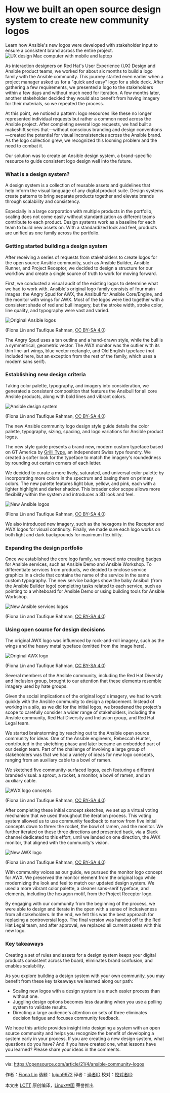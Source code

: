 [#]: subject: (How we built an open source design system to create new community logos)
[#]: via: (https://opensource.com/article/21/4/ansible-community-logos)
[#]: author: (Fiona Lin https://opensource.com/users/fionalin)
[#]: collector: (lujun9972)
[#]: translator: (MareDevi)
[#]: reviewer: ( )
[#]: publisher: ( )
[#]: url: ( )

How we built an open source design system to create new community logos
======
Learn how Ansible's new logos were developed with stakeholder input to
ensure a consistent brand across the entire project.
![UX design Mac computer with mobile and laptop][1]

As interaction designers on Red Hat's User Experience (UX) Design and Ansible product teams, we worked for about six months to build a logo family with the Ansible community. This journey started even earlier when a project manager asked us for a "quick and easy" logo for a slide deck. After gathering a few requirements, we presented a logo to the stakeholders within a few days and without much need for iteration. A few months later, another stakeholder decided they would also benefit from having imagery for their materials, so we repeated the process.

At this point, we noticed a pattern: logo resources like these no longer represented individual requests but rather a common need across the Ansible project. After completing several logo requests, we had built a makeshift series that—without conscious branding and design conventions—created the potential for visual inconsistencies across the Ansible brand. As the logo collection grew, we recognized this looming problem and the need to combat it.

Our solution was to create an Ansible design system, a brand-specific resource to guide consistent logo design well into the future.

### What is a design system?

A design system is a collection of reusable assets and guidelines that help inform the visual language of any digital product suite. Design systems create patterns to bring separate products together and elevate brands through scalability and consistency.

Especially in a large corporation with multiple products in the portfolio, scaling does not come easily without standardization as different teams contribute to each product. Design systems work as a baseline for each team to build new assets on. With a standardized look and feel, products are unified as one family across the portfolio.

### Getting started building a design system

After receiving a series of requests from stakeholders to create logos for the open source Ansible community, such as Ansible Builder, Ansible Runner, and Project Receptor, we decided to design a structure for our workflow and create a single source of truth to work for moving forward.

First, we conducted a visual audit of the existing logos to determine what we had to work with. Ansible's original logo family consists of four main images: the Angry Spud for AWX, the Ansibull for Ansible Core/Engine, and the monitor with wings for AWX. Most of the logos were tied together with a consistent shade of red and bull imagery, but the stroke width, stroke color, line quality, and typography were vast and varied.

![Original Ansible logos][2]

(Fiona Lin and Taufique Rahman, [CC BY-SA 4.0][3])

The Angry Spud uses a tan outline and a hand-drawn style, while the bull is a symmetrical, geometric vector. The AWX monitor was the outlier with its thin line-art wings, blue vector rectangle, and Old English typeface (not included here, but an exception from the rest of the family, which uses a modern sans serif).

### Establishing new design criteria

Taking color palette, typography, and imagery into consideration, we generated a consistent composition that features the Ansibull for all core Ansible products, along with bold lines and vibrant colors.

![Ansible design system][4]

(Fiona Lin and Taufique Rahman, [CC BY-SA 4.0][3])

The new Ansible community logo design style guide details the color palette, typography, sizing, spacing, and logo variations for Ansible product logos.

The new style guide presents a brand new, modern custom typeface based on GT America by [Grilli Type][5], an independent Swiss type foundry. We created a softer look for the typeface to match the imagery's roundedness by rounding out certain corners of each letter.

We decided to curate a more lively, saturated, and universal color palette by incorporating more colors in the spectrum and basing them on primary colors. The new palette features light blue, yellow, and pink, each with a lighter highlight and darker shadow. This broader color scope allows more flexibility within the system and introduces a 3D look and feel.

![New Ansible logos][6]

(Fiona Lin and Taufique Rahman, [CC BY-SA 4.0][3])

We also introduced new imagery, such as the hexagons in the Receptor and AWX logos for visual continuity. Finally, we made sure each logo works on both light and dark backgrounds for maximum flexibility.

### Expanding the design portfolio

Once we established the core logo family, we moved onto creating badges for Ansible services, such as Ansible Demo and Ansible Workshop. To differentiate services from products, we decided to enclose service graphics in a circle that contains the name of the service in the same custom typography. The new service badges show the baby Ansibull (from the Ansible Builder logo) completing tasks related to each service, such as pointing to a whiteboard for Ansible Demo or using building tools for Ansible Workshop.

![New Ansible services logos][7]

(Fiona Lin and Taufique Rahman, [CC BY-SA 4.0][3])

### Using open source for design decisions

The original AWX logo was influenced by rock-and-roll imagery, such as the wings and the heavy metal typeface (omitted from the image here).

![Original AWX logo][8]

(Fiona Lin and Taufique Rahman, [CC BY-SA 4.0][3])

Several members of the Ansible community, including the Red Hat Diversity and Inclusion group, brought to our attention that these elements resemble imagery used by hate groups.

Given the social implications of the original logo's imagery, we had to work quickly with the Ansible community to design a replacement. Instead of working in a silo, as we did for the initial logos, we broadened the project's scope to carefully consider a wider range of stakeholders, including the Ansible community, Red Hat Diversity and Inclusion group, and Red Hat Legal team.

We started brainstorming by reaching out to the Ansible open source community for ideas. One of the Ansible engineers, Rebeccah Hunter, contributed in the sketching phase and later became an embedded part of our design team. Part of the challenge of involving a large group of stakeholders was that we had a variety of ideas for new logo concepts, ranging from an auxiliary cable to a bowl of ramen.

We sketched five community-surfaced logos, each featuring a different branded visual: a sprout, a rocket, a monitor, a bowl of ramen, and an auxiliary cable.

![AWX logo concepts][9]

(Fiona Lin and Taufique Rahman, [CC BY-SA 4.0][3])

After completing these initial concept sketches, we set up a virtual voting mechanism that we used throughout the iteration process. This voting system allowed us to use community feedback to narrow from five initial concepts down to three: the rocket, the bowl of ramen, and the monitor. We further iterated on these three directions and presented back, via a Slack channel dedicated to this effort, until we landed on one direction, the AWX monitor, that aligned with the community's vision.

![New AWX logo][10]

(Fiona Lin and Taufique Rahman, [CC BY-SA 4.0][3])

With community voices as our guide, we pursued the monitor logo concept for AWX. We preserved the monitor element from the original logo while modernizing the look and feel to match our updated design system. We used a more vibrant color palette, a cleaner sans-serif typeface, and elements, including the hexagon motif, from the Project Receptor logo.

By engaging with our community from the beginning of the process, we were able to design and iterate in the open with a sense of inclusiveness from all stakeholders. In the end, we felt this was the best approach for replacing a controversial logo. The final version was handed off to the Red Hat Legal team, and after approval, we replaced all current assets with this new logo.

### Key takeaways

Creating a set of rules and assets for a design system keeps your digital products consistent across the board, eliminates brand confusion, and enables scalability.

As you explore building a design system with your own community, you may benefit from these key takeaways we learned along our path:

  * Scaling new logos with a design system is a much easier process than without one.
  * Juggling design options becomes less daunting when you use a polling system to validate results.
  * Directing a large audience's attention on sets of three eliminates decision fatigue and focuses community feedback.



We hope this article provides insight into designing a system with an open source community and helps you recognize the benefit of developing a system early in your process. If you are creating a new design system, what questions do you have? And if you have created one, what lessons have you learned? Please share your ideas in the comments.

--------------------------------------------------------------------------------

via: https://opensource.com/article/21/4/ansible-community-logos

作者：[Fiona Lin][a]
选题：[lujun9972][b]
译者：[译者ID](https://github.com/译者ID)
校对：[校对者ID](https://github.com/校对者ID)

本文由 [LCTT](https://github.com/LCTT/TranslateProject) 原创编译，[Linux中国](https://linux.cn/) 荣誉推出

[a]: https://opensource.com/users/fionalin
[b]: https://github.com/lujun9972
[1]: https://opensource.com/sites/default/files/styles/image-full-size/public/lead-images/ux-design-mac-laptop.jpg?itok=9-HKgXa9 (UX design Mac computer with mobile and laptop)
[2]: https://opensource.com/sites/default/files/pictures/original_logos.png (Original Ansible logos)
[3]: https://creativecommons.org/licenses/by-sa/4.0/
[4]: https://opensource.com/sites/default/files/pictures/design_system.png (Ansible design system)
[5]: https://www.grillitype.com/
[6]: https://opensource.com/sites/default/files/pictures/new_logos.png (New Ansible logos)
[7]: https://opensource.com/sites/default/files/pictures/new_service_badges.png (New Ansible services logos)
[8]: https://opensource.com/sites/default/files/uploads/awx_original.png (Original AWX logo)
[9]: https://opensource.com/sites/default/files/uploads/awx_concepts.png (AWX logo concepts)
[10]: https://opensource.com/sites/default/files/uploads/awx.png (New AWX logo)
